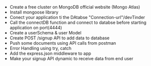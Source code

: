 - Create a free cluster on MongoDB official website (Mongo Atlas)
- Install mongoose library
- Conect your application ti the DAtabse "Connection-url"/devTinder
- Call the connectDB function and connect to databse before starting application on port(4444)
- Create a userSchema & user Model
- Create POST /signup API to add data to database
- Push some documents using API calls from postman
- Error Handling using try, catch
- Add the express.json middleware to app
- Make your signup API dynamic to receive data from end user
